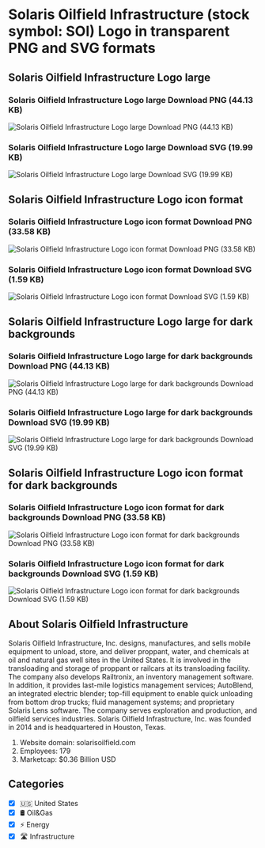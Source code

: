 # Solaris Oilfield Infrastructure (stock symbol: SOI) Logo in transparent PNG and SVG formats

## Solaris Oilfield Infrastructure Logo large

### Solaris Oilfield Infrastructure Logo large Download PNG (44.13 KB)

![Solaris Oilfield Infrastructure Logo large Download PNG (44.13 KB)](/img/orig/SOI_BIG-8d9f5336.png)

### Solaris Oilfield Infrastructure Logo large Download SVG (19.99 KB)

![Solaris Oilfield Infrastructure Logo large Download SVG (19.99 KB)](/img/orig/SOI_BIG-e6070593.svg)

## Solaris Oilfield Infrastructure Logo icon format

### Solaris Oilfield Infrastructure Logo icon format Download PNG (33.58 KB)

![Solaris Oilfield Infrastructure Logo icon format Download PNG (33.58 KB)](/img/orig/SOI-bbf61c02.png)

### Solaris Oilfield Infrastructure Logo icon format Download SVG (1.59 KB)

![Solaris Oilfield Infrastructure Logo icon format Download SVG (1.59 KB)](/img/orig/SOI-054822e1.svg)

## Solaris Oilfield Infrastructure Logo large for dark backgrounds

### Solaris Oilfield Infrastructure Logo large for dark backgrounds Download PNG (44.13 KB)

![Solaris Oilfield Infrastructure Logo large for dark backgrounds Download PNG (44.13 KB)](/img/orig/SOI_BIG.D-6fba62e9.png)

### Solaris Oilfield Infrastructure Logo large for dark backgrounds Download SVG (19.99 KB)

![Solaris Oilfield Infrastructure Logo large for dark backgrounds Download SVG (19.99 KB)](/img/orig/SOI_BIG.D-7053ed5d.svg)

## Solaris Oilfield Infrastructure Logo icon format for dark backgrounds

### Solaris Oilfield Infrastructure Logo icon format for dark backgrounds Download PNG (33.58 KB)

![Solaris Oilfield Infrastructure Logo icon format for dark backgrounds Download PNG (33.58 KB)](/img/orig/SOI.D-73ba6094.png)

### Solaris Oilfield Infrastructure Logo icon format for dark backgrounds Download SVG (1.59 KB)

![Solaris Oilfield Infrastructure Logo icon format for dark backgrounds Download SVG (1.59 KB)](/img/orig/SOI.D-49dc97f7.svg)

## About Solaris Oilfield Infrastructure

Solaris Oilfield Infrastructure, Inc. designs, manufactures, and sells mobile equipment to unload, store, and deliver proppant, water, and chemicals at oil and natural gas well sites in the United States. It is involved in the transloading and storage of proppant or railcars at its transloading facility. The company also develops Railtronix, an inventory management software. In addition, it provides last-mile logistics management services; AutoBlend, an integrated electric blender; top-fill equipment to enable quick unloading from bottom drop trucks; fluid management systems; and proprietary Solaris Lens software. The company serves exploration and production, and oilfield services industries. Solaris Oilfield Infrastructure, Inc. was founded in 2014 and is headquartered in Houston, Texas.

1. Website domain: solarisoilfield.com
2. Employees: 179
3. Marketcap: $0.36 Billion USD


## Categories
- [x] 🇺🇸 United States
- [x] 🛢 Oil&Gas
- [x] ⚡ Energy
- [x] 🛣️ Infrastructure
